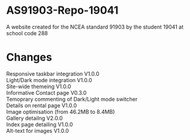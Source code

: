 # AS91903-Repo-19041
A website created for the NCEA standard 91903 by the student 19041 at school code 288

# Changes
Responsive taskbar integration V1.0.0<br>
Light/Dark mode integration V1.0.0<br>
Site-wide themeing V1.0.0<br>
Informative Contact page V0.3.0<br>
Temoprary commenting of Dark/Light mode switcher<br>
Details on rental page V1.0.0<br>
Image optimisation (from 46.2MB to 8.4MB)<br>
Gallery detailng V2.0.0<br>
Index page detailing V1.0.0<br>
Alt-text for images V1.0.0<br>